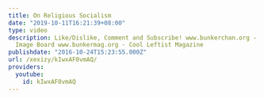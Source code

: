 ```yaml
---
title: On Religious Socialism
date: "2019-10-11T16:21:39+08:00"
type: video
description: Like/Dislike, Comment and Subscribe! www.bunkerchan.org - Cool Leftist
  Image Board www.bunkermag.org - Cool Leftist Magazine
publishdate: "2016-10-24T15:23:55.000Z"
url: /xexizy/kIwxAF0vmAQ/
providers:
  youtube:
    id: kIwxAF0vmAQ
---
```

